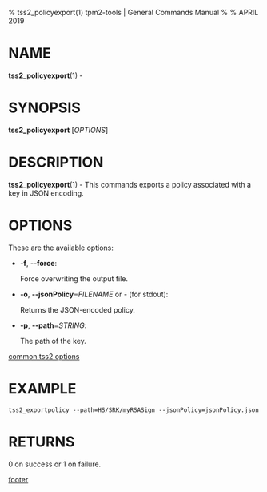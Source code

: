 % tss2_policyexport(1) tpm2-tools | General Commands Manual
%
% APRIL 2019

# NAME

**tss2_policyexport**(1) -

# SYNOPSIS

**tss2_policyexport** [*OPTIONS*]

# DESCRIPTION

**tss2_policyexport**(1) - This commands exports a policy associated with a key
in JSON encoding.

# OPTIONS

These are the available options:

  * **-f**, **\--force**:

    Force overwriting the output file.

  * **-o**, **\--jsonPolicy**=_FILENAME_ or _-_ (for stdout):

    Returns the JSON-encoded policy.

  * **-p**, **\--path**=_STRING_:

    The path of the key.

[common tss2 options](common/tss2-options.md)

# EXAMPLE
```
tss2_exportpolicy --path=HS/SRK/myRSASign --jsonPolicy=jsonPolicy.json
```

# RETURNS

0 on success or 1 on failure.

[footer](common/footer.md)
